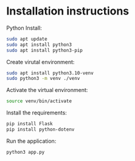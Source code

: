 # Installation instructions

Python Install:

```bash
sudo apt update
sudo apt install python3
sudo apt install python3-pip
```

Create virutal environment:

```bash
sudo apt install python3.10-venv
sudo python3 -m venv ./venv
```

Activate the virtual environment:

```bash
source venv/bin/activate
```

Install the requirements:

```bash
pip install Flask
pip install python-dotenv

```

Run the application:

```bash
python3 app.py
```

